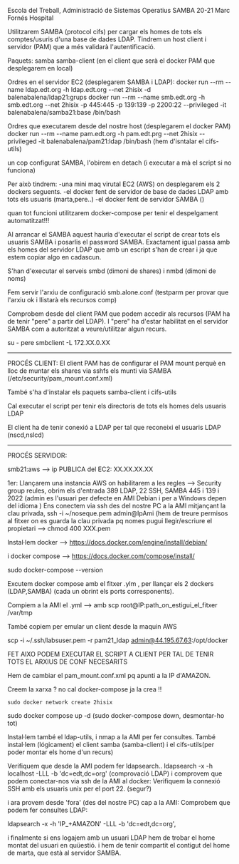 Escola del Treball, Administració de Sistemas Operatius
SAMBA 20-21
Marc Fornés Hospital

Utilitzarem SAMBA (protocol  cifs) per cargar els homes de tots els comptes/usuris d'una base de dades LDAP.
Tindrem un host client i servidor (PAM) que a més validarà l'autentificació.

Paquets: 
samba 
samba-client (en el client que serà el docker PAM que desplegarem en local)

Ordres en el servidor EC2 (desplegarem SAMBA i LDAP):
  docker run --rm --name ldap.edt.org -h ldap.edt.org --net 2hisix -d balenabalena/ldap21:grups
  docker run --rm --name smb.edt.org -h smb.edt.org --net 2hisix -p 445:445 -p 139:139 -p 2200:22 --privileged -it balenabalena/samba21:base /bin/bash

Ordres que executarem desde del nostre host (desplegarem el docker PAM)
  docker run --rm --name pam.edt.org -h pam.edt.prg --net 2hisix --privileged -it balenabalena/pam21:ldap /bin/bash (hem d'isntalar el cifs-utils)

un cop configurat SAMBA, l'obirem en detach (i executar a mà el script si no funciona)

Per això tindrem:
	-una mini maq virutal EC2 (AWS) on desplegarem els 2 dockers seguents.
	-el docker fent de servidor de base de dades LDAP amb tots els usuaris (marta,pere..)
	-el docker fent de servidor SAMBA ()

quan tot funcioni utilitzarem docker-compose per tenir el despelgament automatitzat!!!

Al arrancar el SAMBA aquest hauria d'executar el script de crear tots els usuaris SAMBA i posarlis el password SAMBA. Exactament igual passa amb els homes del servidor LDAP que amb un escript s'han de crear i ja que estem copiar algo en cadascun.

S'han d'executar el serveis smbd (dimoni de shares) i nmbd (dimoni de noms) 

Fem servir l'arxiu de configuració smb.alone.conf (testparm per provar que l'arxiu ok i llistarà els recursos comp)

Comprobem desde del client PAM que podem accedir als recursos (PAM ha de tenir "pere" a partir del LDAP).
I "pere" ha d'estar habilitat en el servidor SAMBA com a autoritzat a veure/utilitzar algun recurs.

su - pere
smbclient -L 172.XX.0.XX


---------------------------------

PROCÉS CLIENT:
El client PAM has de configurar el PAM mount perquè en lloc de muntar els shares via sshfs els munti via SAMBA (/etc/security/pam_mount.conf.xml)

També s'ha d'instalar els paquets samba-client i cifs-utils

Cal executar el script per tenir els directoris de tots els homes dels usuaris LDAP

El client ha de tenir conexió a LDAP per tal que reconeixi el usuaris LDAP
(nscd,nslcd)

--------------------------------------------------------

PROCÉS SERVIDOR:

smb21:aws
 --> ip PUBLICA del EC2: XX.XX.XX.XX

1er: Llançarem una instancia AWS on habilitarem a les regles --> Security group reules, obrim els d'entrada 389 LDAP, 22 SSH, SAMBA 445 i 139
i 2022 (admin es l'usuari per defecte en AMI Debian i per a Windows depen del idioma ) Ens conectem via ssh des del nostre PC a la AMI mitjançant la clau privada,
ssh -i ~/noseque.pem admin@IpAmi             (hem de treure permisos al fitxer on es guarda la clau privada pq nomes pugui llegir/escriure el propietari --> chmod 400 XXX.pem

Instal·lem docker --> 
https://docs.docker.com/engine/install/debian/ 

i docker compose --> 
https://docs.docker.com/compose/install/

sudo docker-compose --version

Excutem docker compose amb el fitxer .ylm , per llançar els 2 dockers (LDAP,SAMBA) (cada un obrint els ports corresponents).

Compiem a la AMI el .yml -->  amb scp root@IP:path_on_estigui_el_fitxer /var/tmp

També copiem per emular un client desde la maquin AWS

scp -i ~/.ssh/labsuser.pem -r pam21_ldap admin@44.195.67.63:/opt/docker



FET AIXO PODEM EXECUTAR EL SCRIPT A CLIENT PER TAL DE TENIR TOTS EL ARXIUS DE CONF NECESARITS

Hem de cambiar el pam_mount.conf.xml pq apunti a la IP d'AMAZON.

Creem la xarxa ? no cal docker-compose ja la crea !!

	sudo docker network create 2hisix
 
sudo docker compose up -d
(sudo docker-compose down, desmontar-ho tot)

Instal·lem també el ldap-utils, i nmap a la AMI per fer consultes.
També instal·lem (lógicament) el client samba (samba-client) i el cifs-utils(per poder montar els home d'un recurs)

Verifiquem que desde la AMI podem fer ldapsearch.. ldapsearch -x -h localhost -LLL -b 'dc=edt,dc=org' (comprovació LDAP) i comprovem que podem conectar-nos via ssh de la AMI al docker: Verifiquem la connexió SSH amb els usuaris unix per el port 22. (segur?)

i ara provem desde 'fora' (des del nostre PC) cap a la AMI: Comprobem que podem fer consultes LDAP: 

ldapsearch -x -h 'IP_+AMAZON' -LLL -b 'dc=edt,dc=org', 

i finalmente si ens logajem amb un usuari LDAP hem de trobar el home montat del usuari en quüestió.
i hem de tenir compartit el contigut del home de marta, que està al servidor SAMBA.
